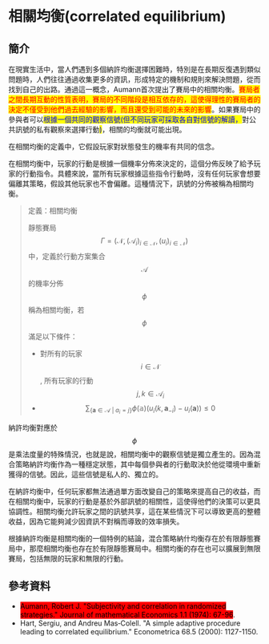 # 相關均衡(correlated equilibrium)

## 簡介

在現實生活中，當人們遇到多個納許均衡選擇困難時，特別是在長期反復遇到類似問題時，人們往往通過收集更多的資訊，形成特定的機制和規則來解決問題，從而找到自己的出路。通過這一概念，Aumann首次提出了賽局中的相關均衡。<mark style="color:red;">賽局者之間長期互動的性質表明，賽局的不同階段是相互依存的，這使得理性的賽局者的決定不僅受到他們過去經驗的影響，而且還受到可能的未來的影響</mark>。如果賽局中的參與者可以<mark style="color:blue;">根據一個共同的觀察信號(但不同玩家可採取各自對信號的解讀，</mark>對公共訊號的私有觀察來選擇行動<mark style="color:blue;">)</mark>，相關的均衡就可能出現。

在相關均衡的定義中，它假設玩家對狀態發生的機率有共同的信念。

在相關均衡中，玩家的行動是根據一個機率分佈來決定的，這個分佈反映了給予玩家的行動指令。具體來說，當所有玩家根據這些指令行動時，沒有任何玩家會想要偏離其策略，假設其他玩家也不會偏離。這種情況下，訊號的分佈被稱為相關均衡。

> 定義：相關均衡
>
> 靜態賽局$$\Gamma=(\mathcal{N}, (\mathcal{A}_i)_{i \in \mathcal{N}}, (u_i)_{i \in \mathcal{N}})$$中，定義於行動方案集合$$\mathcal{A}$$的機率分佈$$\phi$$稱為相關均衡，若$$\phi$$滿足以下條件：
>
> * 對所有的玩家$$i \in \mathcal{N}$$, 所有玩家的行動$$j,k\in \mathcal{A}_i$$
> * $$\displaystyle \sum_{\{\mathbf{a} \in \mathcal{A} ~|~ a_i =j\}}\phi(\mathbb{a})(u_i(k, \mathbf{a}_{-i})- u_i(\mathbf{a})) \leq 0$$

納許均衡對應於$$\phi$$是乘法度量的特殊情況，也就是說，相關均衡中的觀察信號是獨立產生的。因為混合策略納許均衡作為一種穩定狀態，其中每個參與者的行動取決於他從環境中重新獲得的信號。因此，這些信號是私人的、獨立的。

在納許均衡中，任何玩家都無法通過單方面改變自己的策略來提高自己的收益，而在相關均衡中，玩家的行動是基於外部訊號的相關性，這使得他們的決策可以更具協調性。相關均衡允許玩家之間的訊號共享，這在某些情況下可以導致更高的整體收益，因為它能夠減少因資訊不對稱而導致的效率損失。

根據納許均衡是相關均衡的一個特例的結論，混合策略納什均衡存在於有限靜態賽局中，那麼相關均衡也存在於有限靜態賽局中。相關均衡的存在也可以擴展到無限賽局，包括無限的玩家和無限的行動。

## 參考資料

* <mark style="background-color:red;">Aumann, Robert J. "Subjectivity and correlation in randomized strategies." Journal of mathematical Economics 1.1 (1974): 67-96</mark>.
* Hart, Sergiu, and Andreu Mas‐Colell. "A simple adaptive procedure leading to correlated equilibrium." Econometrica 68.5 (2000): 1127-1150.

